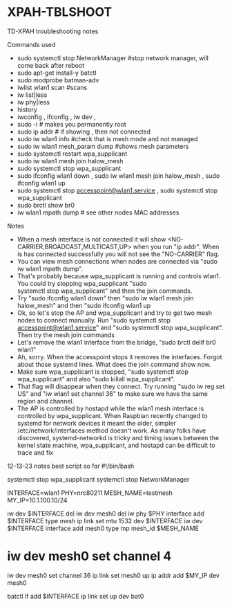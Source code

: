 # XPAH-TBLSHOOT
TD-XPAH troubleshooting notes

Commands used
 - sudo systemctl stop NetworkManager #stop network manager, will come back after reboot
 - sudo apt-get install-y batctl
 - sudo modprobe batman-adv
 - iwlist wlan1 scan   #scans
 - iw list|less
 - iw phy|less
 - history
 - iwconfig , ifconfig , iw dev , 
 - sudo -i # makes you permanently root
 - sudo ip addr # if showing <no-carrier>, then not connected
 - sudo iw wlan1 info  #check that is mesh mode and not managed
 - sudo iw wlan1 mesh_param dump   #shows mesh parameters
 - sudo systemctl restart wpa_supplicant
 - sudo iw wlan1 mesh join halow_mesh
 - sudo systemctl stop wpa_supplicant
 - sudo ifconfig wlan1 down , sudo iw wlan1 mesh join halow_mesh , sudo ifconfig wlan1 up
 - sudo systemctl stop accesspoint@wlan1.service , sudo systemctl stop wpa_supplicant
 - sudo brctl show br0
 - iw wlan1 mpath dump # see other nodes MAC addresses

Notes
  - When a mesh interface is not connected it will show <NO-CARRIER,BROADCAST,MULTICAST,UP> when you run "ip addr".
When is has connected successfully you will not see the "NO-CARRIER" flag.
  - You can view mesh connections when nodes are connected via "sudo iw wlan1 mpath dump".
  - That's probably because wpa_supplicant is running and controls wlan1. You could try stopping wpa_supplicant "sudo   
 systemctl stop wpa_supplicant" and then the join commands.
  - Try "sudo ifconfig wlan1 down" then "sudo iw wlan1 mesh join halow_mesh" and then "sudo ifconfig wlan1 up
  - Ok, so let's stop the AP and wpa_supplicant and try to get two mesh nodes to connect manually. Run "sudo systemctl stop accesspoint@wlan1.service" and "sudo systemctl stop wpa_supplicant". Then try the mesh join commands
  - Let's remove the wlan1 interface from the bridge, "sudo brctl delif br0 wlan1"
  - Ah, sorry. When the accesspoint stops it removes the interfaces. Forgot about those systemd lines.
What does the join command show now.
  - Make sure wpa_supplicant is stopped, "sudo systemctl stop wpa_supplicant" and also "sudo killall wpa_supplicant".
  - That flag will disappear when they connect. Try running "sudo iw reg set US" and "iw wlan1 set channel 36" to make sure we have the same region and channel.
  - The AP is controlled by hostapd while the wlan1 mesh interface is controlled by wpa_supplicant. When Raspbian recently changed to systemd for network devices  it meant the older, simpler /etc/network/interfaces method doesn't work. As many folks have discovered, systemd-networkd is tricky and timing issues between the kernel state machine, wpa_supplicant, and hostapd can be difficult to trace and fix

12-13-23 notes
best script so far
#!/bin/bash

systemctl stop wpa_supplicant
systemctl stop NetworkManager




INTERFACE=wlan1
PHY=nrc80211
MESH_NAME=testmesh
MY_IP=10.1.100.10/24

iw dev $INTERFACE del
iw dev mesh0 del
iw phy $PHY interface add $INTERFACE type mesh
ip link set mtu 1532 dev $INTERFACE
iw dev $INTERFACE interface add mesh0 type mp mesh_id $MESH_NAME
# iw dev mesh0 set channel 4
iw dev mesh0 set channel 36
ip link set mesh0 up
ip addr add $MY_IP dev mesh0

batctl if add $INTERFACE
ip link set up dev bat0

